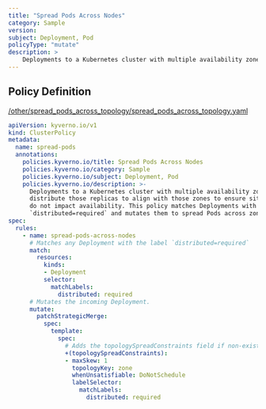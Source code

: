 ```yaml
---
title: "Spread Pods Across Nodes"
category: Sample
version: 
subject: Deployment, Pod
policyType: "mutate"
description: >
    Deployments to a Kubernetes cluster with multiple availability zones often need to distribute those replicas to align with those zones to ensure site-level failures do not impact availability. This policy matches Deployments with the label `distributed=required` and mutates them to spread Pods across zones.
---
```


## Policy Definition
<a href="https://github.com/kyverno/policies/raw/main//other/spread_pods_across_topology/spread_pods_across_topology.yaml" target="-blank">/other/spread_pods_across_topology/spread_pods_across_topology.yaml</a>

```yaml
apiVersion: kyverno.io/v1
kind: ClusterPolicy
metadata:
  name: spread-pods
  annotations:
    policies.kyverno.io/title: Spread Pods Across Nodes
    policies.kyverno.io/category: Sample
    policies.kyverno.io/subject: Deployment, Pod
    policies.kyverno.io/description: >-
      Deployments to a Kubernetes cluster with multiple availability zones often need to
      distribute those replicas to align with those zones to ensure site-level failures
      do not impact availability. This policy matches Deployments with the label
      `distributed=required` and mutates them to spread Pods across zones.
spec:
  rules:
    - name: spread-pods-across-nodes
      # Matches any Deployment with the label `distributed=required`
      match:
        resources:
          kinds:
          - Deployment
          selector:
            matchLabels:
              distributed: required
      # Mutates the incoming Deployment.
      mutate:
        patchStrategicMerge:
          spec:
            template:
              spec:
                # Adds the topologySpreadConstraints field if non-existent in the request.
                +(topologySpreadConstraints):
                - maxSkew: 1
                  topologyKey: zone
                  whenUnsatisfiable: DoNotSchedule
                  labelSelector:
                    matchLabels:
                      distributed: required
```

